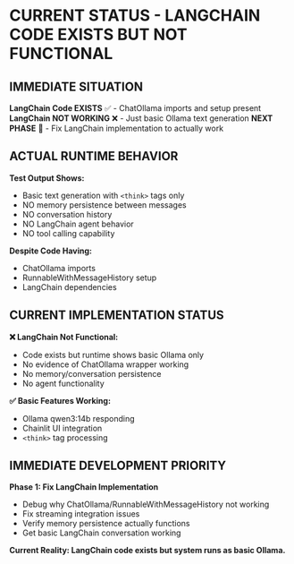 # CURRENT STATUS - LANGCHAIN CODE EXISTS BUT NOT FUNCTIONAL

## IMMEDIATE SITUATION
**LangChain Code EXISTS** ✅ - ChatOllama imports and setup present
**LangChain NOT WORKING** ❌ - Just basic Ollama text generation 
**NEXT PHASE** 🎯 - Fix LangChain implementation to actually work

## ACTUAL RUNTIME BEHAVIOR
**Test Output Shows:**
- Basic text generation with `<think>` tags only
- NO memory persistence between messages
- NO conversation history 
- NO LangChain agent behavior
- NO tool calling capability

**Despite Code Having:**
- ChatOllama imports
- RunnableWithMessageHistory setup
- LangChain dependencies

## CURRENT IMPLEMENTATION STATUS
**❌ LangChain Not Functional:**
- Code exists but runtime shows basic Ollama only
- No evidence of ChatOllama wrapper working
- No memory/conversation persistence
- No agent functionality

**✅ Basic Features Working:**
- Ollama qwen3:14b responding
- Chainlit UI integration
- `<think>` tag processing

## IMMEDIATE DEVELOPMENT PRIORITY

**Phase 1: Fix LangChain Implementation**
- Debug why ChatOllama/RunnableWithMessageHistory not working
- Fix streaming integration issues
- Verify memory persistence actually functions
- Get basic LangChain conversation working

**Current Reality: LangChain code exists but system runs as basic Ollama.**